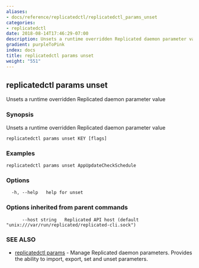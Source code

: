 ```yaml
---
aliases:
- docs/reference/replicatedctl/replicatedctl_params_unset
categories:
- replicatedctl
date: 2018-08-14T17:46:29-07:00
description: Unsets a runtime overridden Replicated daemon parameter value
gradient: purpleToPink
index: docs
title: replicatedctl params unset
weight: "551"
---
```


## replicatedctl params unset

Unsets a runtime overridden Replicated daemon parameter value

### Synopsis

Unsets a runtime overridden Replicated daemon parameter value

```
replicatedctl params unset KEY [flags]
```

### Examples

```
replicatedctl params unset AppUpdateCheckSchedule
```

### Options

```
  -h, --help   help for unset
```

### Options inherited from parent commands

```
      --host string   Replicated API host (default "unix:///var/run/replicated/replicated-cli.sock")
```

### SEE ALSO

* [replicatedctl params](/api/replicatedctl/replicatedctl_params/)	 - Manage Replicated daemon parameters. Provides the ability to import, export, set and unset parameters.

